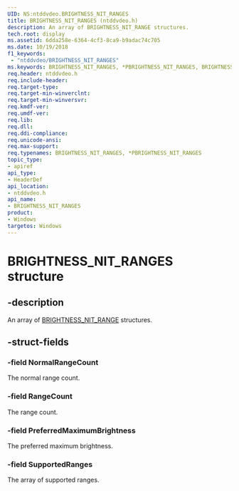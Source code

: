 ```yaml
---
UID: NS:ntddvdeo.BRIGHTNESS_NIT_RANGES
title: BRIGHTNESS_NIT_RANGES (ntddvdeo.h)
description: An array of BRIGHTNESS_NIT_RANGE structures.
tech.root: display
ms.assetid: 6dda258e-6364-4cf3-8ca9-b9adac74c705
ms.date: 10/19/2018
f1_keywords:
 - "ntddvdeo/BRIGHTNESS_NIT_RANGES"
ms.keywords: BRIGHTNESS_NIT_RANGES, *PBRIGHTNESS_NIT_RANGES, BRIGHTNESS_NIT_RANGES,
req.header: ntddvdeo.h
req.include-header:
req.target-type:
req.target-min-winverclnt:
req.target-min-winversvr:
req.kmdf-ver:
req.umdf-ver:
req.lib:
req.dll:
req.ddi-compliance:
req.unicode-ansi:
req.max-support:
req.typenames: BRIGHTNESS_NIT_RANGES, *PBRIGHTNESS_NIT_RANGES
topic_type:
- apiref
api_type:
- HeaderDef
api_location:
- ntddvdeo.h
api_name:
- BRIGHTNESS_NIT_RANGES
product: 
- Windows
targetos: Windows
---
```


# BRIGHTNESS_NIT_RANGES structure

## -description

An array of [BRIGHTNESS_NIT_RANGE](ns-ntddvdeo-_brightness_nit_range.md) structures.

## -struct-fields

### -field NormalRangeCount

The normal range count.

### -field RangeCount

The range count.

### -field PreferredMaximumBrightness

The preferred maximum brightness.

### -field SupportedRanges

The array of supported ranges.


